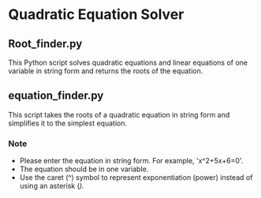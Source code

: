 # Quadratic Equation Solver

## Root_finder.py
This Python script solves quadratic equations and linear equations of one variable in string form and returns the roots of the equation.

## equation_finder.py
This script takes the roots of a quadratic equation in string form and simplifies it to the simplest equation.

### Note
* Please enter the equation in string form. For example, 'x^2+5x+6=0'.
* The equation should be in one variable.
* Use the caret (^) symbol to represent exponentiation (power) instead of using an asterisk (*).*



